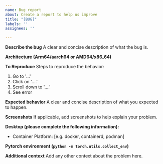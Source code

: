 ```yaml
---
name: Bug report
about: Create a report to help us improve
title: "[BUG]"
labels: ''
assignees: ''

---
```


**Describe the bug**
A clear and concise description of what the bug is.

**Architecture (Arm64/aarch64 or AMD64/x86_64)**

**To Reproduce**
Steps to reproduce the behavior:
1. Go to '...'
2. Click on '....'
3. Scroll down to '....'
4. See error

**Expected behavior**
A clear and concise description of what you expected to happen.

**Screenshots**
If applicable, add screenshots to help explain your problem.

**Desktop (please complete the following information):**
 - Container Platform: [e.g. docker, containerd, podman]

**Pytorch environment (`python -m torch.utils.collect_env`)**

**Additional context**
Add any other context about the problem here.
